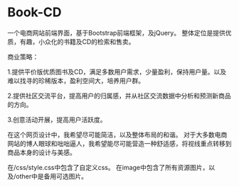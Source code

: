 # Book-CD
一个电商网站前端界面，基于Bootstrap前端框架，及jQuery。
整体定位是提供优质，有趣，小众化的书籍及CD的检索和售卖。

商业策略：

1.提供平价版优质图书及CD，满足多数用户需求，少量盈利，保持用户量。以及难以找寻的珍稀版本，盈利空间大，培养用户群。

2.提供社区交流平台，提高用户的归属感，并从社区交流数据中分析和预测新商品的方向。

3.创意活动开展，提高用户活跃度。


在这个网页设计中，我希望尽可能简洁，以及整体布局的和谐。
对于大多数电商网站的博人眼球和咄咄逼人，我希望能尽可能营造一种舒适感，将视线重点转移到商品本身的设计与美感。

在/css/style.css中包含了自定义css。
在image中包含了所有资源图片，以及/other中是备用可选图片。
